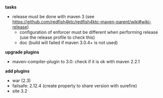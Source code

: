 **tasks**

  - release must be done with maven 3 (see https://github.com/redfish4ktc/redfish4ktc-maven-parent/wiki#wiki-release)
     - configuration of enforcer must be different when performing release (use the release profile to check this)
     - doc (build will failed if maven 3.0.4+ is not used)

**upgrade plugins**

- maven-compiler-plugin to 3.0: check if it is ok with maven 2.2.1

**add plugins**

- war (2.3)
- failsafe: 2.12.4 (create property to share version with surefire)
- site 3.2

